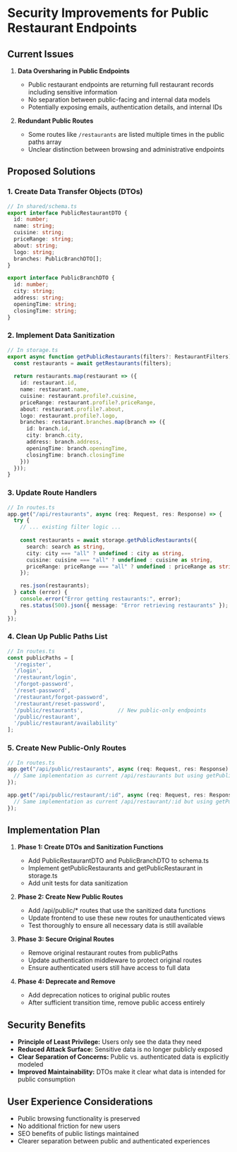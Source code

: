 # Security Improvements for Public Restaurant Endpoints

## Current Issues

1. **Data Oversharing in Public Endpoints**
   - Public restaurant endpoints are returning full restaurant records including sensitive information
   - No separation between public-facing and internal data models
   - Potentially exposing emails, authentication details, and internal IDs

2. **Redundant Public Routes**
   - Some routes like `/restaurants` are listed multiple times in the public paths array
   - Unclear distinction between browsing and administrative endpoints

## Proposed Solutions

### 1. Create Data Transfer Objects (DTOs)

```typescript
// In shared/schema.ts
export interface PublicRestaurantDTO {
  id: number;
  name: string;
  cuisine: string;
  priceRange: string;
  about: string;
  logo: string;
  branches: PublicBranchDTO[];
}

export interface PublicBranchDTO {
  id: number;
  city: string;
  address: string;
  openingTime: string;
  closingTime: string;
}
```

### 2. Implement Data Sanitization

```typescript
// In storage.ts
export async function getPublicRestaurants(filters?: RestaurantFilters): Promise<PublicRestaurantDTO[]> {
  const restaurants = await getRestaurants(filters);
  
  return restaurants.map(restaurant => ({
    id: restaurant.id,
    name: restaurant.name,
    cuisine: restaurant.profile?.cuisine,
    priceRange: restaurant.profile?.priceRange,
    about: restaurant.profile?.about,
    logo: restaurant.profile?.logo,
    branches: restaurant.branches.map(branch => ({
      id: branch.id,
      city: branch.city,
      address: branch.address,
      openingTime: branch.openingTime,
      closingTime: branch.closingTime
    }))
  }));
}
```

### 3. Update Route Handlers

```typescript
// In routes.ts
app.get("/api/restaurants", async (req: Request, res: Response) => {
  try {
    // ... existing filter logic ...
    
    const restaurants = await storage.getPublicRestaurants({
      search: search as string,
      city: city === "all" ? undefined : city as string,
      cuisine: cuisine === "all" ? undefined : cuisine as string,
      priceRange: priceRange === "all" ? undefined : priceRange as string
    });

    res.json(restaurants);
  } catch (error) {
    console.error("Error getting restaurants:", error);
    res.status(500).json({ message: "Error retrieving restaurants" });
  }
});
```

### 4. Clean Up Public Paths List

```typescript
// In routes.ts
const publicPaths = [
  '/register',
  '/login',
  '/restaurant/login',
  '/forgot-password',
  '/reset-password',
  '/restaurant/forgot-password',
  '/restaurant/reset-password',
  '/public/restaurants',           // New public-only endpoints
  '/public/restaurant',
  '/public/restaurant/availability'
];
```

### 5. Create New Public-Only Routes

```typescript
// In routes.ts
app.get("/api/public/restaurants", async (req: Request, res: Response) => {
  // Same implementation as current /api/restaurants but using getPublicRestaurants
});

app.get("/api/public/restaurant/:id", async (req: Request, res: Response) => {
  // Same implementation as current /api/restaurant/:id but using getPublicRestaurant
});
```

## Implementation Plan

1. **Phase 1: Create DTOs and Sanitization Functions**
   - Add PublicRestaurantDTO and PublicBranchDTO to schema.ts
   - Implement getPublicRestaurants and getPublicRestaurant in storage.ts
   - Add unit tests for data sanitization

2. **Phase 2: Create New Public Routes**
   - Add /api/public/* routes that use the sanitized data functions
   - Update frontend to use these new routes for unauthenticated views
   - Test thoroughly to ensure all necessary data is still available

3. **Phase 3: Secure Original Routes**
   - Remove original restaurant routes from publicPaths
   - Update authentication middleware to protect original routes
   - Ensure authenticated users still have access to full data

4. **Phase 4: Deprecate and Remove**
   - Add deprecation notices to original public routes
   - After sufficient transition time, remove public access entirely

## Security Benefits

- **Principle of Least Privilege:** Users only see the data they need
- **Reduced Attack Surface:** Sensitive data is no longer publicly exposed
- **Clear Separation of Concerns:** Public vs. authenticated data is explicitly modeled
- **Improved Maintainability:** DTOs make it clear what data is intended for public consumption

## User Experience Considerations

- Public browsing functionality is preserved
- No additional friction for new users
- SEO benefits of public listings maintained
- Clearer separation between public and authenticated experiences
